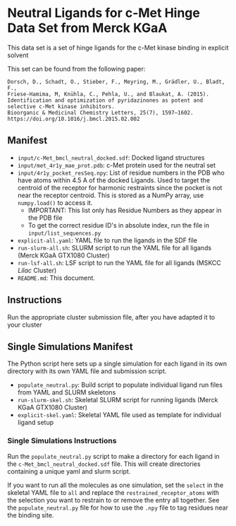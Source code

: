 # Neutral Ligands for c-Met Hinge Data Set from Merck KGaA

This data set is a set of hinge ligands for the c-Met kinase binding in explicit solvent

This set can be found from the following paper:

```
Dorsch, D., Schadt, O., Stieber, F., Meyring, M., Grädler, U., Bladt, F., 
Friese-Hamima, M, Knühla, C., Pehla, U., and Blaukat, A. (2015). 
Identification and optimization of pyridazinones as potent and selective c-Met kinase inhibitors. 
Bioorganic & Medicinal Chemistry Letters, 25(7), 1597–1602. 
https://doi.org/10.1016/j.bmcl.2015.02.002

```


## Manifest

* `input/c-Met_bmcl_neutral_docked.sdf`: Docked ligand structures  
* `input/met_4r1y_mae_prot.pdb`: c-Met protein used for the neutral set 
* `input/4r1y_pocket_resSeq.npy`: List of residue numbers in the PDB who have atoms within 4.5 A of the docked Ligands. 
   Used to target the centroid of the receptor for harmonic restraints since the pocket is not near the receptor 
   centroid. This is stored as a NumPy array, use `numpy.load()` to access it.
   * IMPORTANT: This list only has Residue Numbers as they appear in the PDB file
   * To get the correct residue ID's in absolute index, run the file in `input/list_sequences.py`
* `explicit-all.yaml`: YAML file to run the ligands in the SDF file
* `run-slurm-all.sh`: SLURM script to run the YAML file for all ligands (Merck KGaA GTX1080 Cluster)
* `run-lsf-all.sh`: LSF script to run the YAML file for all ligands (MSKCC *Lilac* Cluster)
* `README.md`: This document.

## Instructions
Run the appropriate cluster submission file, after you have adapted it to your cluster

## Single Simulations Manifest

The Python script here sets up a single simulation for each ligand in its own directory with its 
own YAML file and submission script.

* `populate_neutral.py`: Build script to populate individual ligand run files from YAML and SLURM skeletons  
* `run-slurm-skel.sh`: Skeletal SLURM script for running ligands (Merck KGaA GTX1080 Cluster)
* `explicit-skel.yaml`: Skeletal YAML file used as template for individual ligand setup 


### Single Simulations Instructions

Run the `populate_neutral.py` script to make a directory for each ligand in the `c-Met_bmcl_neutral_docked.sdf` file.
This will create directories containing a unique yaml and slurm script.

If you want to run all the molecules as one simulation, set the `select` in the skeletal YAML file to `all` and replace 
the `restrained_receptor_atoms` with the selection you want to restrain to or remove the entry all together. 
See the `populate_neutral.py` file for how to use the `.npy` file to tag residues near the binding site.
